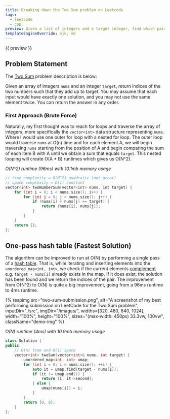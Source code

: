 ```yaml
---
title: Breaking down the Two Sum problem on Leetcode
tags:
  - leetcode
  - cpp
preview: Given a list of integers and a target integer, find which pair of values in the list sum to equal the target value and then return the indices of the pair.
templateEngineOverride: njk, md
---
```


{{ preview }}

<h2 class="post-heading">Problem Statement</h2>

The [Two Sum][two-sum] problem description is below:

Given an array of integers `nums` and an integer `target`, return indices of the two numbers such that they add up to target. You may assume that each input would have exactly one solution, and you may not use the same element twice. You can return the answer in any order.

<h3 class="post-heading">First Approach (Brute Force)</h3>

Naturally, my first thought was to reach for loops and traverse the array of integers, more specifically the `vector<int>` data structure representing `nums`. Where I would use one outer for loop with a nested for loop. The outer loop would traverse `nums` at O(n) time and for each element A, we will begin traversing `nums` starting from the position of A and begin comparing the sum of each item B with A until we obtain a sum that equals `target`. This nested looping will create O(A * B) runtimes which gives us O(N^2).

_O(N^2) runtime (96ms) with 10.1mb memory usage_

```cpp
// time complexity = O(N^2) quadratic (not great)
// space complexity = O(1) constant
vector<int> twoNumberSum(vector<int> nums, int target) {
	for (int i = 0; i < nums.size(); i++) {
		for (int j = 0; j < nums.size(); j++) {
			if (nums[i] + nums[j] == target) {
				return {nums[i], nums[j]};
			}
		}
	}
	return {};
};
```

<h2 class="post-heading">One-pass hash table (Fastest Solution)</h2>

The algorithm can be improved to run at O(N) by performing a single pass of a [hash table][hash-table]. That is, while iterating and inserting elements into the `unordered_map<int, int>`, we check if the current elements [complement][complement] e.g. `target - nums[i]` already exists in the map. If it does exist, the solution has been found and we return the indices of the pair. The improvement from O(N^2) to O(N) is quite a big improvement, going from a 96ms runtime to 4ms runtime. 

{% respimg 
    src="two-sum-submission.png",
    alt="A screenshot of my best performing submission on LeetCode for the Two Sum problem",
    inputDir="./src",
    imgDir="/images/",
    widths=[320, 480, 640, 1024],
    width="100%",
    height="100%",
    sizes="(max-width: 450px) 33.3vw, 100vw",
    className="demo-img"
%}

_O(N) runtime (4ms) with 10.9mb memory usage_

```cpp
class Solution {
public:
    // O(n) time and O(1) space
    vector<int> twoSum(vector<int>& nums, int target) {
        unordered_map<int, int> umap;
        for (int i = 0; i < nums.size(); ++i) {
            auto it = umap.find(target - nums[i]);
            if (it != umap.end()) {
                return {i, it->second};
            } else {
                umap[nums[i]] = i;
            }
        }
        return {0, 0};
    }
};
```

[two-sum]: https://leetcode.com/problems/two-sum/
[hash-table]: https://en.wikipedia.org/wiki/Hash_table
[complement]: https://en.wikipedia.org/wiki/Complement_(set_theory)